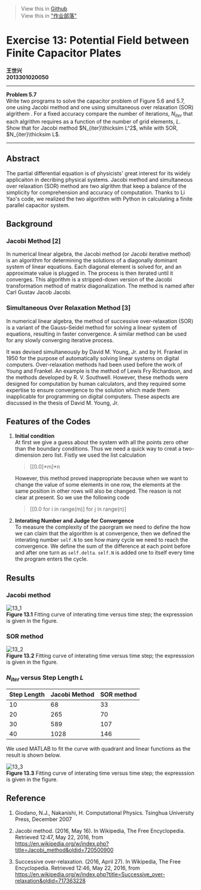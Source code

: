 ﻿> View this in [Github](https://github.com/ShixingWang/computationalphysics_N2013301020050/blob/master/Reports/Exercise13.md)         
> View this in ["作业部落"](https://www.zybuluo.com/ShixingWang/note/386050)

# Exercise 13: Potential Field between Finite Capacitor Plates

__王世兴__      
__2013301020050__

---       
__Problem 5.7__        
Write two programs to solve the capacitor problem of Figure 5.6 and 5.7, one using Jacobi method and one using simultaneous over relaxation (SOR) algrithem . For a fixed accuracy compare the number of iterations, $N_{iter}$ that each algrithm requires as a function of the number of grid elements, $L$. Show that for Jacobi method $N_{iter}\thicksim L^2$, while with SOR, $N_{iter}\thicksim L$.

---      

## Abstract

The partial differential equation is of physicists' great interest for its widely applicaiton in decribing physical systems. Jacobi method and simultaneous over relaxation (SOR) method are two algrithm that keep a balance of the simplicity for comprehension and accuracy of computation. Thanks to Li Yao's code, we realized the two algorithm with Python in calculating a finite parallel capacitor system.

## Background

### Jacobi Method [2]
 
In numerical linear algebra, the Jacobi method (or Jacobi iterative method) is an algorithm for determining the solutions of a diagonally dominant system of linear equations. Each diagonal element is solved for, and an approximate value is plugged in. The process is then iterated until it converges. This algorithm is a stripped-down version of the Jacobi transformation method of matrix diagonalization. The method is named after Carl Gustav Jacob Jacobi.

### Simultaneous Over Relaxation Method [3]

In numerical linear algebra, the method of successive over-relaxation (SOR) is a variant of the Gauss–Seidel method for solving a linear system of equations, resulting in faster convergence. A similar method can be used for any slowly converging iterative process.

It was devised simultaneously by David M. Young, Jr. and by H. Frankel in 1950 for the purpose of automatically solving linear systems on digital computers. Over-relaxation methods had been used before the work of Young and Frankel. An example is the method of Lewis Fry Richardson, and the methods developed by R. V. Southwell. However, these methods were designed for computation by human calculators, and they required some expertise to ensure convergence to the solution which made them inapplicable for programming on digital computers. These aspects are discussed in the thesis of David M. Young, Jr.

## Features of the Codes

1.  __Initial condition__        
    At first we give a guess about the system with all the points zero other than the boundary conditions. Thus we need a quick way to creat a two-dimension zero list. Fistly we used the list calculation 

    > [[0.0]*m]*n

    However, this method proved inappropriate because when we want to change the value of some elements in one row, the elements at the same position in other rows will also be changed. The reason is not clear at present. So we use the following code

    > [[0.0 for i in range(m)] for j in range(n)]

2. __Interating Number and Judge for Convergence__       
    To measure the complexity of the paorgram we need to define the how we can claim that the algorithm is at convergence, then we defined the interating number `self.N` to see how many cycle we need to reach the convergence. We define the sum of the difference at each point before and after one turn as `self.delta`. `self.N` is added one to itself every time the program enters the cycle.

## Results

### Jacobi method

![13_1](https://raw.githubusercontent.com/ShixingWang/computationalphysics_N2013301020050/master/Pictures/13_1.png)      
__Figure 13.1__ Fitting curve of interating time versus time step; the expresssion is given in the figure.

### SOR method

![13_2](https://raw.githubusercontent.com/ShixingWang/computationalphysics_N2013301020050/master/Pictures/13_3.png)      
__Figure 13.2__ Fitting curve of interating time versus time step; the expresssion is given in the figure.

### $N_{iter}$ versus Step Length $L$

|Step Length|Jacobi Method|SOR method|
|---|---|---|
|10|68|33|
|20|265|70|
|30|589|107|
|40|1028|146|

We used MATLAB to fit the curve with quadrant and linear functions as the result  is shown below.

![13_3](https://raw.githubusercontent.com/ShixingWang/computationalphysics_N2013301020050/master/Pictures/13_3.png)      
__Figure 13.3__ Fitting curve of interating time versus time step; the expresssion is given in the figure.

## Reference

1. Giodano, N.J., Nakanishi, H. Computational Physics. Tsinghua University Press, December 2007

2. Jacobi method. (2016, May 16). In Wikipedia, The Free Encyclopedia. Retrieved 12:47, May 22, 2016, from https://en.wikipedia.org/w/index.php?title=Jacobi_method&oldid=720500900

3. Successive over-relaxation. (2016, April 27). In Wikipedia, The Free Encyclopedia. Retrieved 12:46, May 22, 2016, from https://en.wikipedia.org/w/index.php?title=Successive_over-relaxation&oldid=717363228




